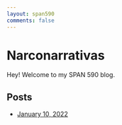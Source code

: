 ```yaml
---
layout: span590
comments: false
---
```


# Narconarrativas

Hey! Welcome to my SPAN 590 blog.


## Posts

- [January 10, 2022](20220110)
